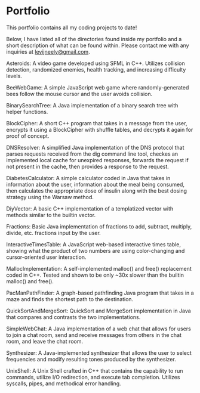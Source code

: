 # Portfolio
This portfolio contains all my coding projects to date!

Below, I have listed all of the directories found inside my portfolio and a short description of what can be found within. Please contact me with any inquiries at levijneely@gmail.com.

Asteroids: A video game developed using SFML in C++. Utilizes collision detection, randomized enemies, health tracking, and increasing difficulty levels.

BeeWebGame: A simple JavaScript web game where randomly-generated bees follow the mouse cursor and the user avoids collision.

BinarySearchTree: A Java implementation of a binary search tree with helper functions.

BlockCipher: A short C++ program that takes in a message from the user, encrypts it using a BlockCipher with shuffle tables, and decrypts it again for proof of concept.

DNSResolver: A simplified Java implementation of the DNS protocol that parses requests received from the dig command line tool, checkes an implemented local cache for unexpired responses, forwards 
the request if not present in the cache, then provides a response to the request.

DiabetesCalculator: A simple calculator coded in Java that takes in information about the user, information about the meal being consumed, then calculates the appropriate dose of insulin along with 
the best dosing strategy using the Warsaw method.

DiyVector: A basic C++ implementation of a templatized vector with methods similar to the builtin vector.

Fractions: Basic Java implementation of fractions to add, subtract, multiply, divide, etc. fractions input by the user.

InteractiveTimesTable: A JavaScript web-based interactive times table, showing what the product of two numbers are using color-changing and cursor-oriented user interaction.

MallocImplementation: A self-implemented malloc() and free() replacement coded in C++. Tested and shown to be only ~30x slower than the builtin malloc() and free().

PacManPathFinder: A graph-based pathfinding Java program that takes in a maze and finds the shortest path to the destination.

QuickSortAndMergeSort: QuickSort and MergeSort implementation in Java that compares and contrasts the two implementations.

SimpleWebChat: A Java implementation of a web chat that allows for users to join a chat room, send and receive messages from others in the chat room, and leave the chat room.

Synthesizer: A Java-implemented synthesizer that allows the user to select frequencies and modify resulting tones produced by the synthesizer.

UnixShell: A Unix Shell crafted in C++ that contains the capability to run commands, utilize I/O redirection, and execute tab completion. Utilizes syscalls, pipes, and methodical error handling.
